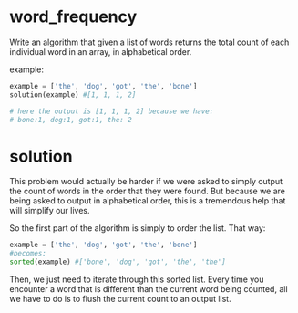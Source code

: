 # word_frequency

Write an algorithm that given a list of words returns the total count of each individual word in an array, in alphabetical order.

example:

```python
example = ['the', 'dog', 'got', 'the', 'bone']
solution(example) #[1, 1, 1, 2]

# here the output is [1, 1, 1, 2] because we have:
# bone:1, dog:1, got:1, the: 2 
```


# solution

This problem would actually be harder if we were asked to simply output the count of words in the order that they were found.
But because we are being asked to output in alphabetical order, this is a tremendous help that will simplify our lives.

So the first part of the algorithm is simply to order the list. That way:

```python
example = ['the', 'dog', 'got', 'the', 'bone']
#becomes:
sorted(example) #['bone', 'dog', 'got', 'the', 'the']
```

Then, we just need to iterate through this sorted list. Every time you encounter a word that is different than the current
word being counted, all we have to do is to flush the current count to an output list.